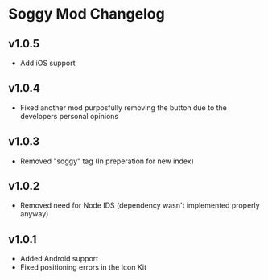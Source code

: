 # Soggy Mod Changelog
## v1.0.5
- Add iOS support
## v1.0.4
- Fixed another mod purposfully removing the button due to the developers personal opinions
## v1.0.3
- Removed "soggy" tag (In preperation for new index)
## v1.0.2
- Removed need for Node IDS (dependency wasn't implemented properly anyway)
## v1.0.1
- Added Android support
- Fixed positioning errors in the Icon Kit
